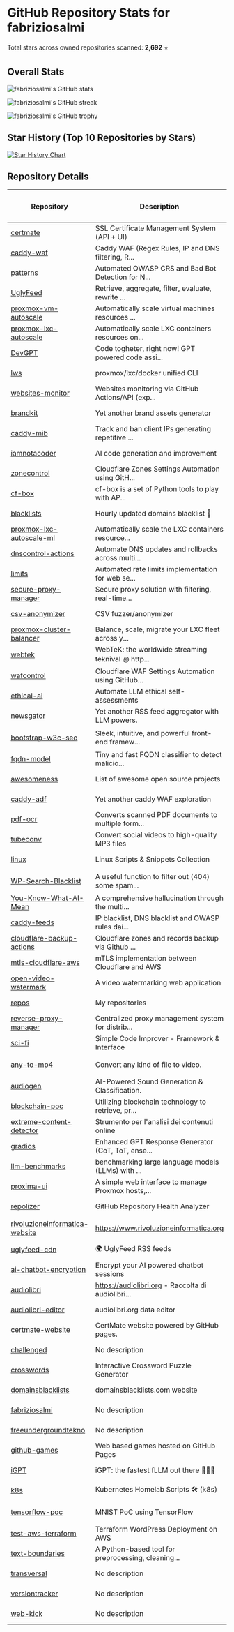 # GitHub Repository Stats for fabriziosalmi

Total stars across owned repositories scanned: **2,692** ⭐

## Overall Stats

![fabriziosalmi's GitHub stats](https://github-readme-stats.vercel.app/api?username=fabriziosalmi&show_icons=true&theme=github_dark&hide_border=true&cache_seconds=3600)

![fabriziosalmi's GitHub streak](https://streak-stats.demolab.com/?user=fabriziosalmi)

![fabriziosalmi's GitHub trophy](https://github-profile-trophy.vercel.app/?username=fabriziosalmi)

## Star History (Top 10 Repositories by Stars)

[![Star History Chart](https://api.star-history.com/svg?repos=fabriziosalmi/certmate,fabriziosalmi/caddy-waf,fabriziosalmi/patterns,fabriziosalmi/UglyFeed,fabriziosalmi/proxmox-vm-autoscale,fabriziosalmi/proxmox-lxc-autoscale,fabriziosalmi/DevGPT,fabriziosalmi/lws,fabriziosalmi/websites-monitor,fabriziosalmi/brandkit&type=Date&theme=dark)](https://star-history.com/#fabriziosalmi/certmate&fabriziosalmi/caddy-waf&fabriziosalmi/patterns&fabriziosalmi/UglyFeed&fabriziosalmi/proxmox-vm-autoscale&fabriziosalmi/proxmox-lxc-autoscale&fabriziosalmi/DevGPT&fabriziosalmi/lws&fabriziosalmi/websites-monitor&fabriziosalmi/brandkit&Date)

## Repository Details

| Repository | Description | Language 💻 | Stars ⭐ | Forks 🍴 | Watchers 👀 | Commits 💾 | Contributors 👥 | Issues ✅ | Last Update 🕒 | Status 📊 |
|---|---|:---:|:---:|:---:|:---:|:---:|:---:|:---:|:---:|:---:|
| [certmate](https://github.com/fabriziosalmi/certmate) | SSL Certificate Management System (API + UI) | Python | 630 | 23 | 630 | 69 | 3 | 1 | yesterday | 🔥 ACTIVE |
| [caddy-waf](https://github.com/fabriziosalmi/caddy-waf) | Caddy WAF (Regex Rules, IP and DNS filtering, R... | Go | 544 | 16 | 544 | 584 | 4 | 1 | 2 months ago | ✅ ACTIVE |
| [patterns](https://github.com/fabriziosalmi/patterns) | Automated OWASP CRS and Bad Bot Detection for N... | Python | 281 | 6 | 281 | 261 | 5 | 1 | 4 months ago | ✅ ACTIVE |
| [UglyFeed](https://github.com/fabriziosalmi/UglyFeed) | Retrieve, aggregate, filter, evaluate, rewrite ... | Python | 261 | 11 | 261 | 847 | 3 | 1 | 2 weeks ago | ✅ ACTIVE |
| [proxmox-vm-autoscale](https://github.com/fabriziosalmi/proxmox-vm-autoscale) | Automatically scale virtual machines resources ... | Python | 247 | 16 | 247 | 114 | 6 | 1 | 3 months ago | ✅ ACTIVE |
| [proxmox-lxc-autoscale](https://github.com/fabriziosalmi/proxmox-lxc-autoscale) | Automatically scale LXC containers resources on... | Python | 202 | 8 | 202 | 632 | 2 | 1 | 3 months ago | ✅ ACTIVE |
| [DevGPT](https://github.com/fabriziosalmi/DevGPT) | Code togheter, right now! GPT powered code assi... | None | 67 | 6 | 67 | 37 | 1 | 1 | 4 months ago | ✅ ACTIVE |
| [lws](https://github.com/fabriziosalmi/lws) | proxmox/lxc/docker unified CLI | Python | 63 | 5 | 63 | 107 | 2 | 1 | 2 months ago | ✅ ACTIVE |
| [websites-monitor](https://github.com/fabriziosalmi/websites-monitor) | Websites monitoring via GitHub Actions/API (exp... | Python | 49 | 19 | 49 | 870 | 3 | 1 | 1 months ago | ✅ ACTIVE |
| [brandkit](https://github.com/fabriziosalmi/brandkit) | Yet another brand assets generator | HTML | 37 | 2 | 37 | 43 | 1 | 0 | 1 weeks ago | ✅ ACTIVE |
| [caddy-mib](https://github.com/fabriziosalmi/caddy-mib) | Track and ban client IPs generating repetitive ... | Go | 31 | 3 | 31 | 77 | 2 | 1 | 1 months ago | ✅ ACTIVE |
| [iamnotacoder](https://github.com/fabriziosalmi/iamnotacoder) | AI code generation and improvement | Python | 31 | 3 | 31 | 110 | 1 | 0 | 2 months ago | ✅ ACTIVE |
| [zonecontrol](https://github.com/fabriziosalmi/zonecontrol) | Cloudflare Zones Settings Automation using GitH... | Python | 26 | 3 | 26 | 90 | 2 | 1 | 4 months ago | ✅ ACTIVE |
| [cf-box](https://github.com/fabriziosalmi/cf-box) | cf-box is a set of Python tools to play with AP... | Python | 25 | 5 | 25 | 186 | 3 | 1 | 3 hours ago | 🔥 ACTIVE |
| [blacklists](https://github.com/fabriziosalmi/blacklists) | Hourly updated domains blacklist 🚫 | Python | 21 | 1 | 21 | 44 | 3 | 1 | 2 months ago | ✅ ACTIVE |
| [proxmox-lxc-autoscale-ml](https://github.com/fabriziosalmi/proxmox-lxc-autoscale-ml) | Automatically scale the LXC containers resource... | Python | 20 | 2 | 20 | 93 | 3 | 1 | 4 months ago | ✅ ACTIVE |
| [dnscontrol-actions](https://github.com/fabriziosalmi/dnscontrol-actions) | Automate DNS updates and rollbacks across multi... | JavaScript | 19 | 4 | 19 | 33 | 1 | 1 | 2 months ago | ✅ ACTIVE |
| [limits](https://github.com/fabriziosalmi/limits) | Automated rate limits implementation for web se... | Python | 18 | 3 | 18 | 42 | 1 | 0 | 1 months ago | ✅ ACTIVE |
| [secure-proxy-manager](https://github.com/fabriziosalmi/secure-proxy-manager) | Secure proxy solution with filtering, real-time... | HTML | 16 | 1 | 16 | 262 | 2 | 1 | 2 weeks ago | ✅ ACTIVE |
| [csv-anonymizer](https://github.com/fabriziosalmi/csv-anonymizer) | CSV fuzzer/anonymizer | JavaScript | 10 | 0 | 10 | 30 | 1 | 0 | 2 months ago | ✅ ACTIVE |
| [proxmox-cluster-balancer](https://github.com/fabriziosalmi/proxmox-cluster-balancer) | Balance, scale, migrate your LXC fleet across y... | Python | 8 | 3 | 8 | 21 | 1 | 0 | 6 months ago | ⏰ STALE |
| [webtek](https://github.com/fabriziosalmi/webtek) | WebTeK: the worldwide streaming teknival ꩜ http... | HTML | 8 | 4 | 8 | 502 | 6 | 1 | 3 months ago | ✅ ACTIVE |
| [wafcontrol](https://github.com/fabriziosalmi/wafcontrol) | Cloudflare WAF Settings Automation using GitHub... | Python | 7 | 1 | 7 | 59 | 1 | 0 | 6 months ago | ⏰ STALE |
| [ethical-ai](https://github.com/fabriziosalmi/ethical-ai) | Automate LLM ethical self-assessments | Python | 6 | 1 | 6 | 108 | 2 | 1 | 2 months ago | ✅ ACTIVE |
| [newsgator](https://github.com/fabriziosalmi/newsgator) | Yet another RSS feed aggregator with LLM powers. | Python | 6 | 0 | 6 | 14 | 2 | 1 | 3 weeks ago | ✅ ACTIVE |
| [bootstrap-w3c-seo](https://github.com/fabriziosalmi/bootstrap-w3c-seo) | Sleek, intuitive, and powerful front-end framew... | PHP | 5 | 2 | 5 | 3,592 | 257 | 0 | 8 years ago | 📦 ARCHIVED |
| [fqdn-model](https://github.com/fabriziosalmi/fqdn-model) | Tiny and fast FQDN classifier to detect malicio... | Python | 5 | 0 | 5 | 57 | 1 | 1 | 2 months ago | ✅ ACTIVE |
| [awesomeness](https://github.com/fabriziosalmi/awesomeness) | List of awesome open source projects | None | 4 | 0 | 4 | 28 | 1 | 0 | 6 months ago | ⏰ STALE |
| [caddy-adf](https://github.com/fabriziosalmi/caddy-adf) | Yet another caddy WAF exploration | Go | 4 | 0 | 4 | 100 | 1 | 1 | 5 months ago | ✅ ACTIVE |
| [pdf-ocr](https://github.com/fabriziosalmi/pdf-ocr) | Converts scanned PDF documents to multiple form... | HTML | 4 | 0 | 4 | 44 | 1 | 1 | 2 months ago | ✅ ACTIVE |
| [tubeconv](https://github.com/fabriziosalmi/tubeconv) | Convert social videos to high-quality MP3 files | JavaScript | 4 | 0 | 4 | 12 | 2 | 1 | 3 weeks ago | ✅ ACTIVE |
| [linux](https://github.com/fabriziosalmi/linux) | Linux Scripts & Snippets Collection | Jupyter Notebook | 3 | 0 | 3 | 86 | 1 | 0 | 4 months ago | ✅ ACTIVE |
| [WP-Search-Blacklist](https://github.com/fabriziosalmi/WP-Search-Blacklist) | A useful function to filter out (404) some spam... | PHP | 3 | 3 | 3 | 8 | 1 | 0 | 3 years ago | 📦 ARCHIVED |
| [You-Know-What-AI-Mean](https://github.com/fabriziosalmi/You-Know-What-AI-Mean) | A comprehensive hallucination through the multi... | HTML | 3 | 0 | 3 | 135 | 2 | 0 | 1 years ago | ⚠️ INACTIVE |
| [caddy-feeds](https://github.com/fabriziosalmi/caddy-feeds) | IP blacklist, DNS blacklist and OWASP rules dai... | Python | 2 | 0 | 2 | 61 | 2 | 1 | 4 months ago | ✅ ACTIVE |
| [cloudflare-backup-actions](https://github.com/fabriziosalmi/cloudflare-backup-actions) | Cloudflare zones and records backup via Github ... | None | 2 | 2 | 2 | 12 | 1 | 1 | 4 months ago | ✅ ACTIVE |
| [mtls-cloudflare-aws](https://github.com/fabriziosalmi/mtls-cloudflare-aws) | mTLS implementation between Cloudflare and AWS | Shell | 2 | 1 | 2 | 45 | 1 | 0 | 1 years ago | ⚠️ INACTIVE |
| [open-video-watermark](https://github.com/fabriziosalmi/open-video-watermark) | A video watermarking web application | Python | 2 | 0 | 2 | 13 | 2 | 1 | 3 weeks ago | ✅ ACTIVE |
| [repos](https://github.com/fabriziosalmi/repos) | My repositories | Python | 2 | 0 | 2 | 579 | 2 | 1 | 6 hours ago | 🔥 ACTIVE |
| [reverse-proxy-manager](https://github.com/fabriziosalmi/reverse-proxy-manager) | Centralized proxy management system for distrib... | Python | 2 | 0 | 2 | 177 | 2 | 1 | 3 weeks ago | ✅ ACTIVE |
| [sci-fi](https://github.com/fabriziosalmi/sci-fi) | Simple Code Improver - Framework & Interface | Python | 2 | 0 | 2 | 50 | 2 | 1 | 1 weeks ago | ✅ ACTIVE |
| [any-to-mp4](https://github.com/fabriziosalmi/any-to-mp4) | Convert any kind of file to video. | None | 1 | 1 | 1 | 147 | 2 | 0 | 5 years ago | 📦 ARCHIVED |
| [audiogen](https://github.com/fabriziosalmi/audiogen) | AI-Powered Sound Generation & Classification. | Python | 1 | 1 | 1 | 13 | 1 | 0 | 4 months ago | ✅ ACTIVE |
| [blockchain-poc](https://github.com/fabriziosalmi/blockchain-poc) | Utilizing blockchain technology to retrieve, pr... | Python | 1 | 0 | 1 | 18 | 1 | 1 | 3 months ago | ✅ ACTIVE |
| [extreme-content-detector](https://github.com/fabriziosalmi/extreme-content-detector) | Strumento per l'analisi dei contenuti online | JavaScript | 1 | 0 | 1 | 42 | 2 | 1 | 3 weeks ago | ✅ ACTIVE |
| [gradios](https://github.com/fabriziosalmi/gradios) | Enhanced GPT Response Generator (CoT, ToT, ense... | Python | 1 | 0 | 1 | 5 | 1 | 0 | 4 months ago | ✅ ACTIVE |
| [llm-benchmarks](https://github.com/fabriziosalmi/llm-benchmarks) | benchmarking large language models (LLMs) with ... | Python | 1 | 1 | 1 | 23 | 1 | 0 | 1 years ago | ⚠️ INACTIVE |
| [proxima-ui](https://github.com/fabriziosalmi/proxima-ui) | A simple web interface to manage Proxmox hosts,... | HTML | 1 | 0 | 1 | 87 | 2 | 1 | 3 weeks ago | ✅ ACTIVE |
| [repolizer](https://github.com/fabriziosalmi/repolizer) | GitHub Repository Health Analyzer | HTML | 1 | 0 | 1 | 265 | 1 | 1 | 1 weeks ago | ✅ ACTIVE |
| [rivoluzioneinformatica-website](https://github.com/fabriziosalmi/rivoluzioneinformatica-website) | https://www.rivoluzioneinformatica.org | HTML | 1 | 0 | 1 | 41 | 1 | 0 | 9 months ago | 📦 ARCHIVED |
| [uglyfeed-cdn](https://github.com/fabriziosalmi/uglyfeed-cdn) | 🌍 UglyFeed RSS feeds | Python | 1 | 0 | 1 | 856 | 2 | 0 | 1 hours ago | 🔥 ACTIVE |
| [ai-chatbot-encryption](https://github.com/fabriziosalmi/ai-chatbot-encryption) | Encrypt your AI powered chatbot sessions | None | 0 | 1 | 0 | 7 | 1 | 0 | 5 months ago | ✅ ACTIVE |
| [audiolibri](https://github.com/fabriziosalmi/audiolibri) | https://audiolibri.org - Raccolta di audiolibri... | Python | 0 | 0 | 0 | 92 | 1 | 1 | 3 weeks ago | ✅ ACTIVE |
| [audiolibri-editor](https://github.com/fabriziosalmi/audiolibri-editor) | audiolibri.org data editor | HTML | 0 | 0 | 0 | 8 | 1 | 0 | 3 weeks ago | ✅ ACTIVE |
| [certmate-website](https://github.com/fabriziosalmi/certmate-website) | CertMate website powered by GitHub pages. | HTML | 0 | 0 | 0 | 2 | 1 | 0 | 5 days ago | 🔥 ACTIVE |
| [challenged](https://github.com/fabriziosalmi/challenged) | No description | None | 0 | 0 | 0 | 10 | 1 | 0 | 1 months ago | 📝 NO DESC |
| [crosswords](https://github.com/fabriziosalmi/crosswords) | Interactive Crossword Puzzle Generator | Python | 0 | 0 | 0 | 39 | 1 | 0 | 1 weeks ago | ✅ ACTIVE |
| [domainsblacklists](https://github.com/fabriziosalmi/domainsblacklists) | domainsblacklists.com website | CSS | 0 | 1 | 0 | 11 | 1 | 0 | 3 weeks ago | ✅ ACTIVE |
| [fabriziosalmi](https://github.com/fabriziosalmi/fabriziosalmi) | No description | None | 0 | 0 | 0 | 12 | 1 | 0 | 3 days ago | 🔥 ACTIVE |
| [freeundergroundtekno](https://github.com/fabriziosalmi/freeundergroundtekno) | No description | None | 0 | 0 | 0 | 20 | 1 | 0 | 3 weeks ago | 📝 NO DESC |
| [github-games](https://github.com/fabriziosalmi/github-games) | Web based games hosted on GitHub Pages | None | 0 | 0 | 0 | 44 | 1 | 0 | 3 months ago | ✅ ACTIVE |
| [iGPT](https://github.com/fabriziosalmi/iGPT) | iGPT: the fastest fLLM out there 🚀🚀🚀 | HTML | 0 | 1 | 0 | 57 | 1 | 0 | 1 years ago | ⚠️ INACTIVE |
| [k8s](https://github.com/fabriziosalmi/k8s) | Kubernetes Homelab Scripts 🛠️ (k8s) | Shell | 0 | 0 | 0 | 14 | 1 | 0 | 3 weeks ago | ✅ ACTIVE |
| [tensorflow-poc](https://github.com/fabriziosalmi/tensorflow-poc) | MNIST PoC using TensorFlow | Python | 0 | 0 | 0 | 13 | 1 | 0 | 1 years ago | 📦 ARCHIVED |
| [test-aws-terraform](https://github.com/fabriziosalmi/test-aws-terraform) | Terraform WordPress Deployment on AWS | HCL | 0 | 0 | 0 | 8 | 1 | 0 | 4 months ago | ✅ ACTIVE |
| [text-boundaries](https://github.com/fabriziosalmi/text-boundaries) | A Python-based tool for preprocessing, cleaning... | Python | 0 | 1 | 0 | 17 | 1 | 0 | 9 months ago | ⏰ STALE |
| [transversal](https://github.com/fabriziosalmi/transversal) | No description | HTML | 0 | 0 | 0 | 22 | 1 | 0 | 1 months ago | 📝 NO DESC |
| [versiontracker](https://github.com/fabriziosalmi/versiontracker) | No description | Python | 0 | 0 | 0 | 2 | 1 | 0 | 2 weeks ago | 📝 NO DESC |
| [web-kick](https://github.com/fabriziosalmi/web-kick) | No description | JavaScript | 0 | 0 | 0 | 30 | 1 | 0 | 3 weeks ago | 📝 NO DESC |
